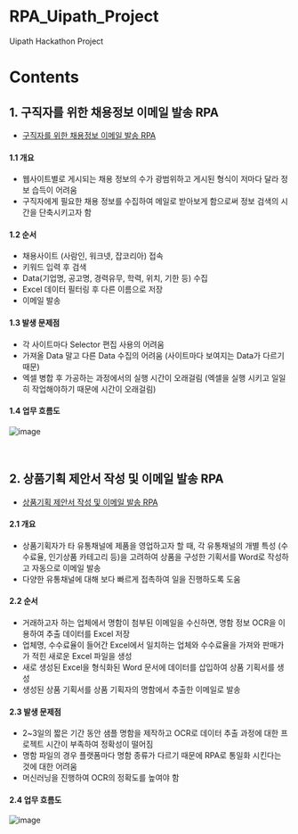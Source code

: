 # RPA_Uipath_Project
Uipath Hackathon Project

# Contents

## 1. 구직자를 위한 채용정보 이메일 발송 RPA
- [구직자를 위한 채용정보 이메일 발송 RPA](https://github.com/yoonth95/RPA_Uipath_Project/tree/master/1.%20%EA%B5%AC%EC%A7%81%EC%9E%90%EB%A5%BC%20%EC%9C%84%ED%95%9C%20%EC%B1%84%EC%9A%A9%EC%A0%95%EB%B3%B4%20%EC%9D%B4%EB%A9%94%EC%9D%BC%20%EB%B0%9C%EC%86%A1%20RPA)
&nbsp;
#### 1.1 개요
- 웹사이트별로 게시되는 채용 정보의 수가 광범위하고 게시된 형식이 저마다 달라 정보 습득이 어려움
- 구직자에게 필요한 채용 정보를 수집하여 메일로 받아보게 함으로써 정보 검색의 시간을 단축시키고자 함

#### 1.2 순서
- 채용사이트 (사람인, 워크넷, 잡코리아) 접속
- 키워드 입력 후 검색
- Data(기업명, 공고명, 경력유무, 학력, 위치, 기한 등) 수집
- Excel 데이터 필터링 후 다른 이름으로 저장
- 이메일 발송

#### 1.3 발생 문제점
- 각 사이트마다 Selector 편집 사용의 어려움
- 가져올 Data 말고 다른 Data 수집의 어려움 (사이트마다 보여지는 Data가 다르기 때문)
- 엑셀 병합 후 가공하는 과정에서의 실행 시간이 오래걸림 (엑셀을 실행 시키고 일일히 작업해야하기 때문에 시간이 오래걸림)

#### 1.4 업무 흐름도
![image](https://user-images.githubusercontent.com/78673090/133557895-3f7c2694-10f0-47f1-8306-161e032b868e.png)

&nbsp;
## 2. 상품기획 제안서 작성 및 이메일 발송 RPA
- [상품기획 제안서 작성 및 이메일 발송 RPA](https://github.com/yoonth95/RPA_Uipath_Project/tree/master/2.%20%EC%83%81%ED%92%88%EA%B8%B0%ED%9A%8D%20%EC%A0%9C%EC%95%88%EC%84%9C%20%EC%9E%91%EC%84%B1%20%EB%B0%8F%20%EC%9D%B4%EB%A9%94%EC%9D%BC%20%EB%B0%9C%EC%86%A1%20RPA)
&nbsp;
#### 2.1 개요
- 상품기획자가 타 유통채널에 제품을 영업하고자 할 때, 각 유통채널의 개별 특성 (수수료율, 인기상품 카테고리 등)을 고려하여 상품을 구성한 기획서를 Word로 작성하고 자동으로 이메일 발송
- 다양한 유통채널에 대해 보다 빠르게 접촉하여 일을 진행하도록 도움

#### 2.2 순서
- 거래하고자 하는 업체에서 명함이 첨부된 이메일을 수신하면, 명함 정보 OCR을 이용하여 추출 데이터를 Excel 저장
- 업체명, 수수료율이 들어간 Excel에서 일치하는 업체와 수수료율을 가져와 판매가가 적힌 새로운 Excel 파일을 생성
- 새로 생성된 Excel을 형식화된 Word 문서에 데이터를 삽입하여 상품 기획서를 생성
- 생성된 상품 기획서를 상품 기획자의 명함에서 추출한 이메일로 발송

#### 2.3 발생 문제점
- 2~3일의 짧은 기간 동안 샘플 명함을 제작하고 OCR로 데이터 추출 과정에 대한 프로젝트 시간이 부족하여 정확성이 떨어짐
- 명함 파일의 경우 플랫폼마다 명함 종류가 다르기 때문에 RPA로 통일화 시킨다는 것에 대한 어려움
- 머신러닝을 진행하여 OCR의 정확도를 높여야 함

#### 2.4 업무 흐름도
![image](https://user-images.githubusercontent.com/78673090/133558869-cf33743d-a5d3-4a2c-bee9-1f362e73f87e.png)
